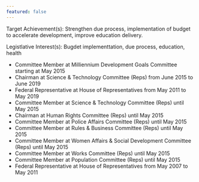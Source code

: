```yaml
---
featured: false
---
```

Target Achievement(s): Strengthen due process, implementation of budget to accelerate development, improve education delivery.

Legistlative Interest(s): Bugdet implementtation, due process, education, health

* Committee Member at Milliennium Development Goals Committee starting at May 2015
* Chairman at Science & Technology Committee (Reps) from June 2015 to June 2019
* Federal Representative at House of Representatives from May 2011 to May 2019
* Committee Member at Science & Technology Committee (Reps) until May 2015
* Chairman at Human Rights Committee (Reps) until May 2015
* Committee Member at Police Affairs Committee (Reps) until May 2015
* Committee Member at Rules & Business Committee (Reps) until May 2015
* Committee Member at Women Affairs & Social Development Committee (Reps) until May 2015
* Committee Member at Works Committee (Reps) until May 2015
* Committee Member at Population Committee (Reps) until May 2015
* Federal Representative at House of Representatives from May 2007 to May 2011

